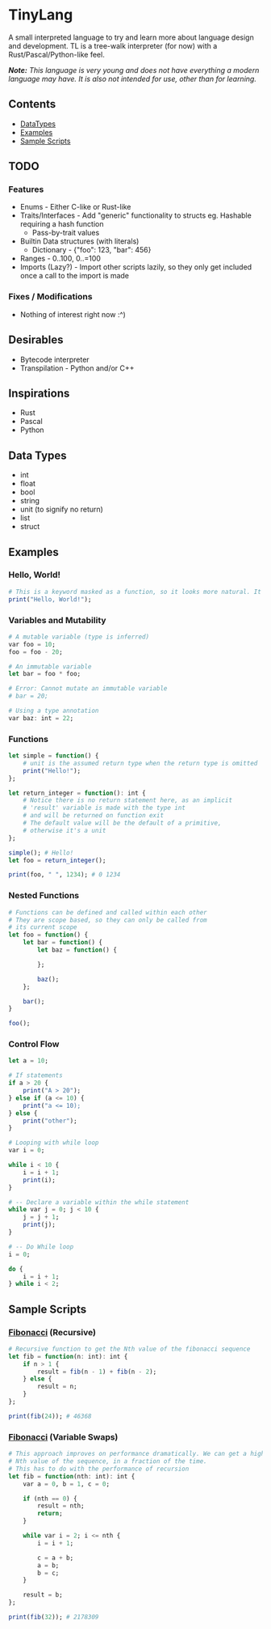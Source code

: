 # TinyLang
A small interpreted language to try and learn more about language design and development. TL is a tree-walk interpreter (for now) with a Rust/Pascal/Python-like feel.

***Note:** This language is very young and does not have everything a modern language may have. It is also not intended for use, other than for learning.*

## Contents
* [DataTypes](#data-types)
* [Examples](#examples)
* [Sample Scripts](#sample-scripts)

## TODO

### Features
* Enums - Either C-like or Rust-like
* Traits/Interfaces - Add "generic" functionality to structs eg. Hashable requiring a hash function
	* Pass-by-trait values
* Builtin Data structures (with literals)
	* Dictionary - {"foo": 123, "bar": 456}
* Ranges - 0..100, 0..=100
* Imports (Lazy?) - Import other scripts lazily, so they only get included once a call to the import is made

### Fixes / Modifications
* Nothing of interest right now :^)

## Desirables
* Bytecode interpreter
* Transpilation - Python and/or C++

## Inspirations
* Rust
* Pascal
* Python

## Data Types
* int
* float
* bool
* string
* unit (to signify no return)
* list
* struct

## Examples

### Hello, World!
```julia
# This is a keyword masked as a function, so it looks more natural. It accepts any amount of arguments.
print("Hello, World!");
```

### Variables and Mutability
```julia
# A mutable variable (type is inferred)
var foo = 10;
foo = foo - 20;

# An immutable variable
let bar = foo * foo;

# Error: Cannot mutate an immutable variable
# bar = 20;

# Using a type annotation
var baz: int = 22;
```

### Functions
```julia
let simple = function() {
	# unit is the assumed return type when the return type is omitted
	print("Hello!");
};

let return_integer = function(): int {
	# Notice there is no return statement here, as an implicit
	# 'result' variable is made with the type int
	# and will be returned on function exit
	# The default value will be the default of a primitive,
	# otherwise it's a unit
};

simple(); # Hello!
let foo = return_integer();

print(foo, " ", 1234); # 0 1234
```

### Nested Functions
```julia
# Functions can be defined and called within each other
# They are scope based, so they can only be called from
# its current scope
let foo = function() {
	let bar = function() {
		let baz = function() {

		};

		baz();
	};

	bar();
}

foo();
```

### Control Flow
```julia
let a = 10;

# If statements
if a > 20 {
	print("A > 20");
} else if (a <= 10) {
	print("a <= 10);
} else {
	print("other");
}

# Looping with while loop
var i = 0;

while i < 10 {
	i = i + 1;
	print(i);
}

# -- Declare a variable within the while statement
while var j = 0; j < 10 {
	j = j + 1;
	print(j);
}

# -- Do While loop
i = 0;

do {
	i = i + 1;
} while i < 2;
```

## Sample Scripts

### [Fibonacci](./examples/fibonacci.tiny) (Recursive)
```julia
# Recursive function to get the Nth value of the fibonacci sequence
let fib = function(n: int): int {
	if n > 1 {
		result = fib(n - 1) + fib(n - 2);
	} else {
		result = n;
	}
};

print(fib(24)); # 46368
```

### [Fibonacci](./examples/fibonacci2.tiny) (Variable Swaps)
```julia
# This approach improves on performance dramatically. We can get a higher
# Nth value of the sequence, in a fraction of the time.
# This has to do with the performance of recursion
let fib = function(nth: int): int {
	var a = 0, b = 1, c = 0;

	if (nth == 0) {
		result = nth;
		return;
	}

	while var i = 2; i <= nth {
		i = i + 1;

		c = a + b;
		a = b;
		b = c;
	}

	result = b;
};

print(fib(32)); # 2178309
```